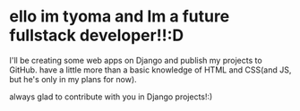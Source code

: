 # ello im tyoma and Im a future fullstack developer!!:D

I'll be creating some web apps on Django and publish my projects to GitHub. have a little more than a basic knowledge of HTML and CSS(and JS, but he's only in my plans for now).

always glad to contribute with you in Django projects!:)
